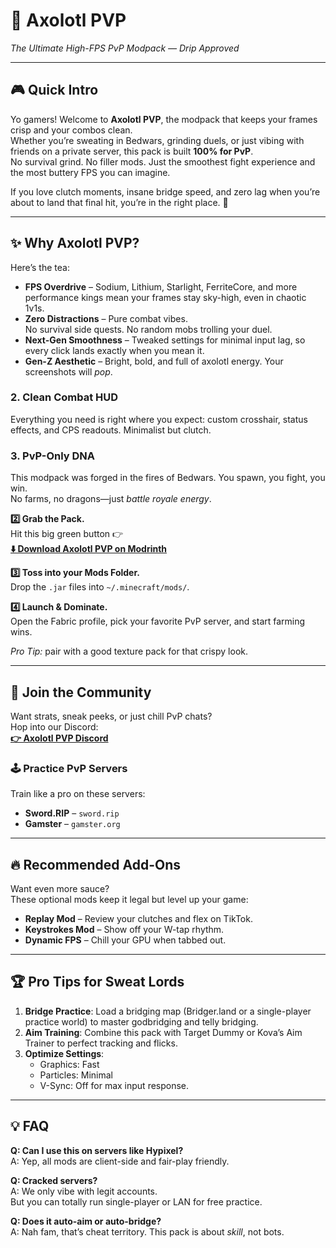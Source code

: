 # 🦑 Axolotl PVP 
*The Ultimate High-FPS PvP Modpack — Drip Approved*

---

## 🎮 Quick Intro
Yo gamers! Welcome to **Axolotl PVP**, the modpack that keeps your frames
crisp and your combos clean.  
Whether you’re sweating in Bedwars, grinding duels, or just vibing with
friends on a private server, this pack is built **100% for PvP**.  
No survival grind. No filler mods. Just the smoothest fight experience
and the most buttery FPS you can imagine.

If you love clutch moments, insane bridge speed, and
zero lag when you’re about to land that final hit,
you’re in the right place. 🫡

---

## ✨ Why Axolotl PVP?
Here’s the tea:

- **FPS Overdrive** – Sodium, Lithium, Starlight, FerriteCore,
  and more performance kings mean your frames stay sky-high,
  even in chaotic 1v1s.
- **Zero Distractions** – Pure combat vibes.  
  No survival side quests. No random mobs trolling your duel.
- **Next-Gen Smoothness** – Tweaked settings for minimal input lag,
  so every click lands exactly when you mean it.
- **Gen-Z Aesthetic** – Bright, bold, and full of axolotl energy.
  Your screenshots will *pop*.
  
### 2. Clean Combat HUD
Everything you need is right where you expect:
custom crosshair, status effects, and CPS readouts.
Minimalist but clutch.

### 3. PvP-Only DNA
This modpack was forged in the fires of Bedwars.
You spawn, you fight, you win.  
No farms, no dragons—just *battle royale energy*.

**2️⃣ Grab the Pack.**  
Hit this big green button 👉  
[**⬇️ Download Axolotl PVP on Modrinth**](https://modrinth.com/modpack/axolotl-pvp)

**3️⃣ Toss into your Mods Folder.**  
Drop the `.jar` files into `~/.minecraft/mods/`.

**4️⃣ Launch & Dominate.**  
Open the Fabric profile, pick your favorite PvP server,
and start farming wins.

*Pro Tip:* pair with a good texture pack for that crispy look.

---

## 💬 Join the Community
Want strats, sneak peeks, or just chill PvP chats?  
Hop into our Discord:  
[**👉 Axolotl PVP Discord**](https://discord.com/invite/vmakkbJwE4)

### 🕹️ Practice PvP Servers
Train like a pro on these servers:  
- **Sword.RIP** – ``sword.rip``  
- **Gamster** – ``gamster.org``

---

## 🔥 Recommended Add-Ons
Want even more sauce?  
These optional mods keep it legal but level up your game:

- **Replay Mod** – Review your clutches and flex on TikTok.
- **Keystrokes Mod** – Show off your W-tap rhythm.
- **Dynamic FPS** – Chill your GPU when tabbed out.

---

## 🏆 Pro Tips for Sweat Lords
1. **Bridge Practice**: Load a bridging map
   (Bridger.land or a single-player practice world)
   to master godbridging and telly bridging.
2. **Aim Training**: Combine this pack with
   Target Dummy or Kova’s Aim Trainer
   to perfect tracking and flicks.
3. **Optimize Settings**:
   - Graphics: Fast  
   - Particles: Minimal  
   - V-Sync: Off for max input response.

---

## 💡 FAQ
**Q: Can I use this on servers like Hypixel?**  
A: Yep, all mods are client-side and fair-play friendly.

**Q: Cracked servers?**  
A: We only vibe with legit accounts.  
   But you can totally run single-player or LAN for free practice.

**Q: Does it auto-aim or auto-bridge?**  
A: Nah fam, that’s cheat territory.
   This pack is about *skill*, not bots.
